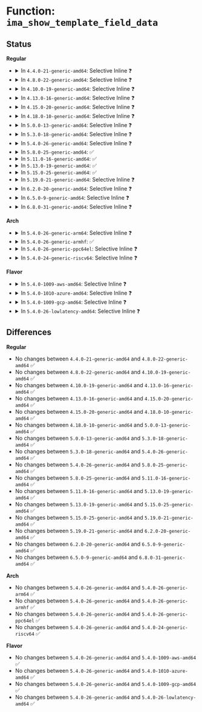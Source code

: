 # Function: <code>ima_show_template_field_data</code>

## Status
<b>Regular</b>
<ul>
<li>
<details>
<summary>In <code>4.4.0-21-generic-amd64</code>: Selective Inline ❓</summary>

```c
void ima_show_template_field_data(struct seq_file * m, enum ima_show_type show, enum data_formats datafmt, struct ima_field_data * field_data)
```

```json
{
  "name": "ima_show_template_field_data",
  "collision_type": "Unique Static",
  "inline_type": "Selective",
  "funcs": [
    {
      "addr": 18446744071582620880,
      "name": "ima_show_template_field_data",
      "external": false,
      "loc": "security/integrity/ima/ima_template_lib.c:116",
      "file": "security/integrity/ima/ima_template_lib.c",
      "inline": "not declared, inlined",
      "caller_inline": [],
      "caller_func": [
        "security/integrity/ima/ima_template_lib.c:ima_show_template_digest",
        "security/integrity/ima/ima_template_lib.c:ima_show_template_digest_ng",
        "security/integrity/ima/ima_template_lib.c:ima_show_template_string",
        "security/integrity/ima/ima_template_lib.c:ima_show_template_sig"
      ]
    }
  ],
  "symbols": [
    {
      "addr": 18446744071582620880,
      "name": "ima_show_template_field_data",
      "section": ".text",
      "bind": "STB_LOCAL",
      "size": 294
    }
  ]
}
```
</details>
</li>
<li>
<details>
<summary>In <code>4.8.0-22-generic-amd64</code>: Selective Inline ❓</summary>

```c
void ima_show_template_field_data(struct seq_file * m, enum ima_show_type show, enum data_formats datafmt, struct ima_field_data * field_data)
```

```json
{
  "name": "ima_show_template_field_data",
  "collision_type": "Unique Static",
  "inline_type": "Selective",
  "funcs": [
    {
      "addr": 18446744071582870304,
      "name": "ima_show_template_field_data",
      "external": false,
      "loc": "security/integrity/ima/ima_template_lib.c:115",
      "file": "security/integrity/ima/ima_template_lib.c",
      "inline": "not declared, inlined",
      "caller_inline": [],
      "caller_func": [
        "security/integrity/ima/ima_template_lib.c:ima_show_template_sig",
        "security/integrity/ima/ima_template_lib.c:ima_show_template_string",
        "security/integrity/ima/ima_template_lib.c:ima_show_template_digest_ng",
        "security/integrity/ima/ima_template_lib.c:ima_show_template_digest"
      ]
    }
  ],
  "symbols": [
    {
      "addr": 18446744071582870304,
      "name": "ima_show_template_field_data",
      "section": ".text",
      "bind": "STB_LOCAL",
      "size": 294
    }
  ]
}
```
</details>
</li>
<li>
<details>
<summary>In <code>4.10.0-19-generic-amd64</code>: Selective Inline ❓</summary>

```c
void ima_show_template_field_data(struct seq_file * m, enum ima_show_type show, enum data_formats datafmt, struct ima_field_data * field_data)
```

```json
{
  "name": "ima_show_template_field_data",
  "collision_type": "Unique Static",
  "inline_type": "Selective",
  "funcs": [
    {
      "addr": 18446744071582967744,
      "name": "ima_show_template_field_data",
      "external": false,
      "loc": "security/integrity/ima/ima_template_lib.c:118",
      "file": "security/integrity/ima/ima_template_lib.c",
      "inline": "not declared, inlined",
      "caller_inline": [],
      "caller_func": [
        "security/integrity/ima/ima_template_lib.c:ima_show_template_sig",
        "security/integrity/ima/ima_template_lib.c:ima_show_template_string",
        "security/integrity/ima/ima_template_lib.c:ima_show_template_digest_ng",
        "security/integrity/ima/ima_template_lib.c:ima_show_template_digest"
      ]
    }
  ],
  "symbols": [
    {
      "addr": 18446744071582967744,
      "name": "ima_show_template_field_data",
      "section": ".text",
      "bind": "STB_LOCAL",
      "size": 298
    }
  ]
}
```
</details>
</li>
<li>
<details>
<summary>In <code>4.13.0-16-generic-amd64</code>: Selective Inline ❓</summary>

```c
void ima_show_template_field_data(struct seq_file * m, enum ima_show_type show, enum data_formats datafmt, struct ima_field_data * field_data)
```

```json
{
  "name": "ima_show_template_field_data",
  "collision_type": "Unique Static",
  "inline_type": "Selective",
  "funcs": [
    {
      "addr": 18446744071583017952,
      "name": "ima_show_template_field_data",
      "external": false,
      "loc": "security/integrity/ima/ima_template_lib.c:118",
      "file": "security/integrity/ima/ima_template_lib.c",
      "inline": "not declared, inlined",
      "caller_inline": [],
      "caller_func": [
        "security/integrity/ima/ima_template_lib.c:ima_show_template_sig",
        "security/integrity/ima/ima_template_lib.c:ima_show_template_string",
        "security/integrity/ima/ima_template_lib.c:ima_show_template_digest_ng",
        "security/integrity/ima/ima_template_lib.c:ima_show_template_digest"
      ]
    }
  ],
  "symbols": [
    {
      "addr": 18446744071583017952,
      "name": "ima_show_template_field_data",
      "section": ".text",
      "bind": "STB_LOCAL",
      "size": 279
    }
  ]
}
```
</details>
</li>
<li>
<details>
<summary>In <code>4.15.0-20-generic-amd64</code>: Selective Inline ❓</summary>

```c
void ima_show_template_field_data(struct seq_file * m, enum ima_show_type show, enum data_formats datafmt, struct ima_field_data * field_data)
```

```json
{
  "name": "ima_show_template_field_data",
  "collision_type": "Unique Static",
  "inline_type": "Selective",
  "funcs": [
    {
      "addr": 18446744071583182976,
      "name": "ima_show_template_field_data",
      "external": false,
      "loc": "security/integrity/ima/ima_template_lib.c:118",
      "file": "security/integrity/ima/ima_template_lib.c",
      "inline": "not declared, inlined",
      "caller_inline": [],
      "caller_func": [
        "security/integrity/ima/ima_template_lib.c:ima_show_template_sig",
        "security/integrity/ima/ima_template_lib.c:ima_show_template_string",
        "security/integrity/ima/ima_template_lib.c:ima_show_template_digest_ng",
        "security/integrity/ima/ima_template_lib.c:ima_show_template_digest"
      ]
    }
  ],
  "symbols": [
    {
      "addr": 18446744071583182976,
      "name": "ima_show_template_field_data",
      "section": ".text",
      "bind": "STB_LOCAL",
      "size": 279
    }
  ]
}
```
</details>
</li>
<li>
<details>
<summary>In <code>4.18.0-10-generic-amd64</code>: Selective Inline ❓</summary>

```c
void ima_show_template_field_data(struct seq_file * m, enum ima_show_type show, enum data_formats datafmt, struct ima_field_data * field_data)
```

```json
{
  "name": "ima_show_template_field_data",
  "collision_type": "Unique Static",
  "inline_type": "Selective",
  "funcs": [
    {
      "addr": 18446744071583389344,
      "name": "ima_show_template_field_data",
      "external": false,
      "loc": "security/integrity/ima/ima_template_lib.c:120",
      "file": "security/integrity/ima/ima_template_lib.c",
      "inline": "not declared, inlined",
      "caller_inline": [],
      "caller_func": [
        "security/integrity/ima/ima_template_lib.c:ima_show_template_sig",
        "security/integrity/ima/ima_template_lib.c:ima_show_template_string",
        "security/integrity/ima/ima_template_lib.c:ima_show_template_digest_ng",
        "security/integrity/ima/ima_template_lib.c:ima_show_template_digest"
      ]
    }
  ],
  "symbols": [
    {
      "addr": 18446744071583389344,
      "name": "ima_show_template_field_data",
      "section": ".text",
      "bind": "STB_LOCAL",
      "size": 282
    }
  ]
}
```
</details>
</li>
<li>
<details>
<summary>In <code>5.0.0-13-generic-amd64</code>: Selective Inline ❓</summary>

```c
void ima_show_template_field_data(struct seq_file * m, enum ima_show_type show, enum data_formats datafmt, struct ima_field_data * field_data)
```

```json
{
  "name": "ima_show_template_field_data",
  "collision_type": "Unique Static",
  "inline_type": "Selective",
  "funcs": [
    {
      "addr": 18446744071583509120,
      "name": "ima_show_template_field_data",
      "external": false,
      "loc": "security/integrity/ima/ima_template_lib.c:120",
      "file": "security/integrity/ima/ima_template_lib.c",
      "inline": "not declared, inlined",
      "caller_inline": [],
      "caller_func": [
        "security/integrity/ima/ima_template_lib.c:ima_show_template_sig",
        "security/integrity/ima/ima_template_lib.c:ima_show_template_string",
        "security/integrity/ima/ima_template_lib.c:ima_show_template_digest_ng",
        "security/integrity/ima/ima_template_lib.c:ima_show_template_digest"
      ]
    }
  ],
  "symbols": [
    {
      "addr": 18446744071583509120,
      "name": "ima_show_template_field_data",
      "section": ".text",
      "bind": "STB_LOCAL",
      "size": 282
    }
  ]
}
```
</details>
</li>
<li>
<details>
<summary>In <code>5.3.0-18-generic-amd64</code>: Selective Inline ❓</summary>

```c
void ima_show_template_field_data(struct seq_file * m, enum ima_show_type show, enum data_formats datafmt, struct ima_field_data * field_data)
```

```json
{
  "name": "ima_show_template_field_data",
  "collision_type": "Unique Static",
  "inline_type": "Selective",
  "funcs": [
    {
      "addr": 18446744071583696752,
      "name": "ima_show_template_field_data",
      "external": false,
      "loc": "security/integrity/ima/ima_template_lib.c:117",
      "file": "security/integrity/ima/ima_template_lib.c",
      "inline": "not declared, inlined",
      "caller_inline": [],
      "caller_func": [
        "security/integrity/ima/ima_template_lib.c:ima_show_template_buf",
        "security/integrity/ima/ima_template_lib.c:ima_show_template_sig",
        "security/integrity/ima/ima_template_lib.c:ima_show_template_string",
        "security/integrity/ima/ima_template_lib.c:ima_show_template_digest_ng",
        "security/integrity/ima/ima_template_lib.c:ima_show_template_digest"
      ]
    }
  ],
  "symbols": [
    {
      "addr": 18446744071583696752,
      "name": "ima_show_template_field_data",
      "section": ".text",
      "bind": "STB_LOCAL",
      "size": 286
    }
  ]
}
```
</details>
</li>
<li>
<details>
<summary>In <code>5.4.0-26-generic-amd64</code>: Selective Inline ❓</summary>

```c
void ima_show_template_field_data(struct seq_file * m, enum ima_show_type show, enum data_formats datafmt, struct ima_field_data * field_data)
```

```json
{
  "name": "ima_show_template_field_data",
  "collision_type": "Unique Static",
  "inline_type": "Selective",
  "funcs": [
    {
      "addr": 18446744071583804944,
      "name": "ima_show_template_field_data",
      "external": false,
      "loc": "security/integrity/ima/ima_template_lib.c:117",
      "file": "security/integrity/ima/ima_template_lib.c",
      "inline": "not declared, inlined",
      "caller_inline": [],
      "caller_func": [
        "security/integrity/ima/ima_template_lib.c:ima_show_template_buf",
        "security/integrity/ima/ima_template_lib.c:ima_show_template_sig",
        "security/integrity/ima/ima_template_lib.c:ima_show_template_string",
        "security/integrity/ima/ima_template_lib.c:ima_show_template_digest_ng",
        "security/integrity/ima/ima_template_lib.c:ima_show_template_digest"
      ]
    }
  ],
  "symbols": [
    {
      "addr": 18446744071583804944,
      "name": "ima_show_template_field_data",
      "section": ".text",
      "bind": "STB_LOCAL",
      "size": 286
    }
  ]
}
```
</details>
</li>
<li>
<details>
<summary>In <code>5.8.0-25-generic-amd64</code>: ✅</summary>

```c
void ima_show_template_field_data(struct seq_file * m, enum ima_show_type show, enum data_formats datafmt, struct ima_field_data * field_data)
```

```json
{
  "name": "ima_show_template_field_data",
  "collision_type": "Unique Static",
  "inline_type": "No",
  "funcs": [
    {
      "addr": 18446744071584199280,
      "name": "ima_show_template_field_data",
      "external": false,
      "loc": "security/integrity/ima/ima_template_lib.c:115",
      "file": "security/integrity/ima/ima_template_lib.c",
      "inline": "seen, unknown",
      "caller_inline": [],
      "caller_func": [
        "security/integrity/ima/ima_template_lib.c:ima_show_template_string",
        "security/integrity/ima/ima_template_lib.c:ima_show_template_digest_ng",
        "security/integrity/ima/ima_template_lib.c:ima_show_template_digest"
      ]
    }
  ],
  "symbols": [
    {
      "addr": 18446744071584199280,
      "name": "ima_show_template_field_data",
      "section": ".text",
      "bind": "STB_LOCAL",
      "size": 284
    }
  ]
}
```
</details>
</li>
<li>
<details>
<summary>In <code>5.11.0-16-generic-amd64</code>: ✅</summary>

```c
void ima_show_template_field_data(struct seq_file * m, enum ima_show_type show, enum data_formats datafmt, struct ima_field_data * field_data)
```

```json
{
  "name": "ima_show_template_field_data",
  "collision_type": "Unique Static",
  "inline_type": "No",
  "funcs": [
    {
      "addr": 18446744071584317728,
      "name": "ima_show_template_field_data",
      "external": false,
      "loc": "security/integrity/ima/ima_template_lib.c:115",
      "file": "security/integrity/ima/ima_template_lib.c",
      "inline": "seen, unknown",
      "caller_inline": [],
      "caller_func": [
        "security/integrity/ima/ima_template_lib.c:ima_show_template_string",
        "security/integrity/ima/ima_template_lib.c:ima_show_template_digest_ng",
        "security/integrity/ima/ima_template_lib.c:ima_show_template_digest"
      ]
    }
  ],
  "symbols": [
    {
      "addr": 18446744071584317728,
      "name": "ima_show_template_field_data",
      "section": ".text",
      "bind": "STB_LOCAL",
      "size": 284
    }
  ]
}
```
</details>
</li>
<li>
<details>
<summary>In <code>5.13.0-19-generic-amd64</code>: ✅</summary>

```c
void ima_show_template_field_data(struct seq_file * m, enum ima_show_type show, enum data_formats datafmt, struct ima_field_data * field_data)
```

```json
{
  "name": "ima_show_template_field_data",
  "collision_type": "Unique Static",
  "inline_type": "No",
  "funcs": [
    {
      "addr": 18446744071584352304,
      "name": "ima_show_template_field_data",
      "external": false,
      "loc": "security/integrity/ima/ima_template_lib.c:115",
      "file": "security/integrity/ima/ima_template_lib.c",
      "inline": "seen, unknown",
      "caller_inline": [],
      "caller_func": [
        "security/integrity/ima/ima_template_lib.c:ima_show_template_string",
        "security/integrity/ima/ima_template_lib.c:ima_show_template_digest_ng",
        "security/integrity/ima/ima_template_lib.c:ima_show_template_digest"
      ]
    }
  ],
  "symbols": [
    {
      "addr": 18446744071584352304,
      "name": "ima_show_template_field_data",
      "section": ".text",
      "bind": "STB_LOCAL",
      "size": 284
    }
  ]
}
```
</details>
</li>
<li>
<details>
<summary>In <code>5.15.0-25-generic-amd64</code>: ✅</summary>

```c
void ima_show_template_field_data(struct seq_file * m, enum ima_show_type show, enum data_formats datafmt, struct ima_field_data * field_data)
```

```json
{
  "name": "ima_show_template_field_data",
  "collision_type": "Unique Static",
  "inline_type": "No",
  "funcs": [
    {
      "addr": 18446744071584743888,
      "name": "ima_show_template_field_data",
      "external": false,
      "loc": "security/integrity/ima/ima_template_lib.c:149",
      "file": "security/integrity/ima/ima_template_lib.c",
      "inline": "seen, unknown",
      "caller_inline": [],
      "caller_func": [
        "security/integrity/ima/ima_template_lib.c:ima_show_template_uint",
        "security/integrity/ima/ima_template_lib.c:ima_show_template_string",
        "security/integrity/ima/ima_template_lib.c:ima_show_template_digest_ng",
        "security/integrity/ima/ima_template_lib.c:ima_show_template_digest"
      ]
    }
  ],
  "symbols": [
    {
      "addr": 18446744071584743888,
      "name": "ima_show_template_field_data",
      "section": ".text",
      "bind": "STB_LOCAL",
      "size": 164
    }
  ]
}
```
</details>
</li>
<li>
<details>
<summary>In <code>5.19.0-21-generic-amd64</code>: Selective Inline ❓</summary>

```c
void ima_show_template_field_data(struct seq_file * m, enum ima_show_type show, enum data_formats datafmt, struct ima_field_data * field_data)
```

```json
{
  "name": "ima_show_template_field_data",
  "collision_type": "Unique Static",
  "inline_type": "Selective",
  "funcs": [
    {
      "addr": 18446744071585422864,
      "name": "ima_show_template_field_data",
      "external": false,
      "loc": "security/integrity/ima/ima_template_lib.c:163",
      "file": "security/integrity/ima/ima_template_lib.c",
      "inline": "not declared, inlined",
      "caller_inline": [],
      "caller_func": [
        "security/integrity/ima/ima_template_lib.c:ima_show_template_uint",
        "security/integrity/ima/ima_template_lib.c:ima_show_template_string",
        "security/integrity/ima/ima_template_lib.c:ima_show_template_digest_ngv2",
        "security/integrity/ima/ima_template_lib.c:ima_show_template_digest_ng",
        "security/integrity/ima/ima_template_lib.c:ima_show_template_digest"
      ]
    }
  ],
  "symbols": [
    {
      "addr": 18446744071585422864,
      "name": "ima_show_template_field_data",
      "section": ".text",
      "bind": "STB_LOCAL",
      "size": 175
    }
  ]
}
```
</details>
</li>
<li>
<details>
<summary>In <code>6.2.0-20-generic-amd64</code>: Selective Inline ❓</summary>

```c
void ima_show_template_field_data(struct seq_file * m, enum ima_show_type show, enum data_formats datafmt, struct ima_field_data * field_data)
```

```json
{
  "name": "ima_show_template_field_data",
  "collision_type": "Unique Static",
  "inline_type": "Selective",
  "funcs": [
    {
      "addr": 18446744071586177936,
      "name": "ima_show_template_field_data",
      "external": false,
      "loc": "security/integrity/ima/ima_template_lib.c:163",
      "file": "security/integrity/ima/ima_template_lib.c",
      "inline": "not declared, inlined",
      "caller_inline": [],
      "caller_func": [
        "security/integrity/ima/ima_template_lib.c:ima_show_template_uint",
        "security/integrity/ima/ima_template_lib.c:ima_show_template_string",
        "security/integrity/ima/ima_template_lib.c:ima_show_template_digest_ngv2",
        "security/integrity/ima/ima_template_lib.c:ima_show_template_digest_ng",
        "security/integrity/ima/ima_template_lib.c:ima_show_template_digest"
      ]
    }
  ],
  "symbols": [
    {
      "addr": 18446744071586177936,
      "name": "ima_show_template_field_data",
      "section": ".text",
      "bind": "STB_LOCAL",
      "size": 175
    }
  ]
}
```
</details>
</li>
<li>
<details>
<summary>In <code>6.5.0-9-generic-amd64</code>: Selective Inline ❓</summary>

```c
void ima_show_template_field_data(struct seq_file * m, enum ima_show_type show, enum data_formats datafmt, struct ima_field_data * field_data)
```

```json
{
  "name": "ima_show_template_field_data",
  "collision_type": "Unique Static",
  "inline_type": "Selective",
  "funcs": [
    {
      "addr": 18446744071586416528,
      "name": "ima_show_template_field_data",
      "external": false,
      "loc": "security/integrity/ima/ima_template_lib.c:163",
      "file": "security/integrity/ima/ima_template_lib.c",
      "inline": "not declared, inlined",
      "caller_inline": [],
      "caller_func": [
        "security/integrity/ima/ima_template_lib.c:ima_show_template_uint",
        "security/integrity/ima/ima_template_lib.c:ima_show_template_string",
        "security/integrity/ima/ima_template_lib.c:ima_show_template_digest_ngv2",
        "security/integrity/ima/ima_template_lib.c:ima_show_template_digest_ng",
        "security/integrity/ima/ima_template_lib.c:ima_show_template_digest"
      ]
    }
  ],
  "symbols": [
    {
      "addr": 18446744071586416528,
      "name": "ima_show_template_field_data",
      "section": ".text",
      "bind": "STB_LOCAL",
      "size": 175
    }
  ]
}
```
</details>
</li>
<li>
<details>
<summary>In <code>6.8.0-31-generic-amd64</code>: Selective Inline ❓</summary>

```c
void ima_show_template_field_data(struct seq_file * m, enum ima_show_type show, enum data_formats datafmt, struct ima_field_data * field_data)
```

```json
{
  "name": "ima_show_template_field_data",
  "collision_type": "Unique Static",
  "inline_type": "Selective",
  "funcs": [
    {
      "addr": 18446744071586681520,
      "name": "ima_show_template_field_data",
      "external": false,
      "loc": "security/integrity/ima/ima_template_lib.c:163",
      "file": "security/integrity/ima/ima_template_lib.c",
      "inline": "not declared, inlined",
      "caller_inline": [],
      "caller_func": [
        "security/integrity/ima/ima_template_lib.c:ima_show_template_uint",
        "security/integrity/ima/ima_template_lib.c:ima_show_template_string",
        "security/integrity/ima/ima_template_lib.c:ima_show_template_digest_ngv2",
        "security/integrity/ima/ima_template_lib.c:ima_show_template_digest_ng",
        "security/integrity/ima/ima_template_lib.c:ima_show_template_digest"
      ]
    }
  ],
  "symbols": [
    {
      "addr": 18446744071586681520,
      "name": "ima_show_template_field_data",
      "section": ".text",
      "bind": "STB_LOCAL",
      "size": 175
    }
  ]
}
```
</details>
</li>
</ul>
<b>Arch</b>
<ul>
<li>
<details>
<summary>In <code>5.4.0-26-generic-arm64</code>: Selective Inline ❓</summary>

```c
void ima_show_template_field_data(struct seq_file * m, enum ima_show_type show, enum data_formats datafmt, struct ima_field_data * field_data)
```

```json
{
  "name": "ima_show_template_field_data",
  "collision_type": "Unique Static",
  "inline_type": "Selective",
  "funcs": [
    {
      "addr": 18446603336495608496,
      "name": "ima_show_template_field_data",
      "external": false,
      "loc": "security/integrity/ima/ima_template_lib.c:117",
      "file": "security/integrity/ima/ima_template_lib.c",
      "inline": "not declared, inlined",
      "caller_inline": [],
      "caller_func": [
        "security/integrity/ima/ima_template_lib.c:ima_show_template_sig",
        "security/integrity/ima/ima_template_lib.c:ima_show_template_string",
        "security/integrity/ima/ima_template_lib.c:ima_show_template_digest_ng",
        "security/integrity/ima/ima_template_lib.c:ima_show_template_digest"
      ]
    }
  ],
  "symbols": [
    {
      "addr": 18446603336495608496,
      "name": "ima_show_template_field_data",
      "section": ".text",
      "bind": "STB_LOCAL",
      "size": 328
    }
  ]
}
```
</details>
</li>
<li>
<details>
<summary>In <code>5.4.0-26-generic-armhf</code>: ✅</summary>

```c
void ima_show_template_field_data(struct seq_file * m, enum ima_show_type show, enum data_formats datafmt, struct ima_field_data * field_data)
```

```json
{
  "name": "ima_show_template_field_data",
  "collision_type": "Unique Static",
  "inline_type": "No",
  "funcs": [
    {
      "addr": 3228969000,
      "name": "ima_show_template_field_data",
      "external": false,
      "loc": "security/integrity/ima/ima_template_lib.c:117",
      "file": "security/integrity/ima/ima_template_lib.c",
      "inline": "seen, unknown",
      "caller_inline": [],
      "caller_func": [
        "security/integrity/ima/ima_template_lib.c:ima_show_template_sig",
        "security/integrity/ima/ima_template_lib.c:ima_show_template_string",
        "security/integrity/ima/ima_template_lib.c:ima_show_template_digest_ng",
        "security/integrity/ima/ima_template_lib.c:ima_show_template_digest"
      ]
    }
  ],
  "symbols": [
    {
      "addr": 3228969000,
      "name": "ima_show_template_field_data",
      "section": ".text",
      "bind": "STB_LOCAL",
      "size": 316
    }
  ]
}
```
</details>
</li>
<li>
<details>
<summary>In <code>5.4.0-26-generic-ppc64el</code>: Selective Inline ❓</summary>

```c
void ima_show_template_field_data(struct seq_file * m, enum ima_show_type show, enum data_formats datafmt, struct ima_field_data * field_data)
```

```json
{
  "name": "ima_show_template_field_data",
  "collision_type": "Unique Static",
  "inline_type": "Selective",
  "funcs": [
    {
      "addr": 13835058055289723200,
      "name": "ima_show_template_field_data",
      "external": false,
      "loc": "security/integrity/ima/ima_template_lib.c:117",
      "file": "security/integrity/ima/ima_template_lib.c",
      "inline": "not declared, inlined",
      "caller_inline": [],
      "caller_func": [
        "security/integrity/ima/ima_template_lib.c:ima_show_template_buf",
        "security/integrity/ima/ima_template_lib.c:ima_show_template_sig",
        "security/integrity/ima/ima_template_lib.c:ima_show_template_string",
        "security/integrity/ima/ima_template_lib.c:ima_show_template_digest_ng",
        "security/integrity/ima/ima_template_lib.c:ima_show_template_digest"
      ]
    }
  ],
  "symbols": [
    {
      "addr": 13835058055289723200,
      "name": "ima_show_template_field_data",
      "section": ".text",
      "bind": "STB_LOCAL",
      "size": 540
    }
  ]
}
```
</details>
</li>
<li>
<details>
<summary>In <code>5.4.0-24-generic-riscv64</code>: Selective Inline ❓</summary>

```c
void ima_show_template_field_data(struct seq_file * m, enum ima_show_type show, enum data_formats datafmt, struct ima_field_data * field_data)
```

```json
{
  "name": "ima_show_template_field_data",
  "collision_type": "Unique Static",
  "inline_type": "Selective",
  "funcs": [
    {
      "addr": 18446743936274770146,
      "name": "ima_show_template_field_data",
      "external": false,
      "loc": "security/integrity/ima/ima_template_lib.c:117",
      "file": "security/integrity/ima/ima_template_lib.c",
      "inline": "not declared, inlined",
      "caller_inline": [],
      "caller_func": [
        "security/integrity/ima/ima_template_lib.c:ima_show_template_sig",
        "security/integrity/ima/ima_template_lib.c:ima_show_template_string",
        "security/integrity/ima/ima_template_lib.c:ima_show_template_digest_ng",
        "security/integrity/ima/ima_template_lib.c:ima_show_template_digest"
      ]
    }
  ],
  "symbols": [
    {
      "addr": 18446743936274770146,
      "name": "ima_show_template_field_data",
      "section": ".text",
      "bind": "STB_LOCAL",
      "size": 264
    }
  ]
}
```
</details>
</li>
</ul>
<b>Flavor</b>
<ul>
<li>
<details>
<summary>In <code>5.4.0-1009-aws-amd64</code>: Selective Inline ❓</summary>

```c
void ima_show_template_field_data(struct seq_file * m, enum ima_show_type show, enum data_formats datafmt, struct ima_field_data * field_data)
```

```json
{
  "name": "ima_show_template_field_data",
  "collision_type": "Unique Static",
  "inline_type": "Selective",
  "funcs": [
    {
      "addr": 18446744071583773680,
      "name": "ima_show_template_field_data",
      "external": false,
      "loc": "security/integrity/ima/ima_template_lib.c:117",
      "file": "security/integrity/ima/ima_template_lib.c",
      "inline": "not declared, inlined",
      "caller_inline": [],
      "caller_func": [
        "security/integrity/ima/ima_template_lib.c:ima_show_template_buf",
        "security/integrity/ima/ima_template_lib.c:ima_show_template_sig",
        "security/integrity/ima/ima_template_lib.c:ima_show_template_string",
        "security/integrity/ima/ima_template_lib.c:ima_show_template_digest_ng",
        "security/integrity/ima/ima_template_lib.c:ima_show_template_digest"
      ]
    }
  ],
  "symbols": [
    {
      "addr": 18446744071583773680,
      "name": "ima_show_template_field_data",
      "section": ".text",
      "bind": "STB_LOCAL",
      "size": 286
    }
  ]
}
```
</details>
</li>
<li>
<details>
<summary>In <code>5.4.0-1010-azure-amd64</code>: Selective Inline ❓</summary>

```c
void ima_show_template_field_data(struct seq_file * m, enum ima_show_type show, enum data_formats datafmt, struct ima_field_data * field_data)
```

```json
{
  "name": "ima_show_template_field_data",
  "collision_type": "Unique Static",
  "inline_type": "Selective",
  "funcs": [
    {
      "addr": 18446744071583710736,
      "name": "ima_show_template_field_data",
      "external": false,
      "loc": "security/integrity/ima/ima_template_lib.c:117",
      "file": "security/integrity/ima/ima_template_lib.c",
      "inline": "not declared, inlined",
      "caller_inline": [],
      "caller_func": [
        "security/integrity/ima/ima_template_lib.c:ima_show_template_buf",
        "security/integrity/ima/ima_template_lib.c:ima_show_template_sig",
        "security/integrity/ima/ima_template_lib.c:ima_show_template_string",
        "security/integrity/ima/ima_template_lib.c:ima_show_template_digest_ng",
        "security/integrity/ima/ima_template_lib.c:ima_show_template_digest"
      ]
    }
  ],
  "symbols": [
    {
      "addr": 18446744071583710736,
      "name": "ima_show_template_field_data",
      "section": ".text",
      "bind": "STB_LOCAL",
      "size": 286
    }
  ]
}
```
</details>
</li>
<li>
<details>
<summary>In <code>5.4.0-1009-gcp-amd64</code>: Selective Inline ❓</summary>

```c
void ima_show_template_field_data(struct seq_file * m, enum ima_show_type show, enum data_formats datafmt, struct ima_field_data * field_data)
```

```json
{
  "name": "ima_show_template_field_data",
  "collision_type": "Unique Static",
  "inline_type": "Selective",
  "funcs": [
    {
      "addr": 18446744071583757440,
      "name": "ima_show_template_field_data",
      "external": false,
      "loc": "security/integrity/ima/ima_template_lib.c:117",
      "file": "security/integrity/ima/ima_template_lib.c",
      "inline": "not declared, inlined",
      "caller_inline": [],
      "caller_func": [
        "security/integrity/ima/ima_template_lib.c:ima_show_template_buf",
        "security/integrity/ima/ima_template_lib.c:ima_show_template_sig",
        "security/integrity/ima/ima_template_lib.c:ima_show_template_string",
        "security/integrity/ima/ima_template_lib.c:ima_show_template_digest_ng",
        "security/integrity/ima/ima_template_lib.c:ima_show_template_digest"
      ]
    }
  ],
  "symbols": [
    {
      "addr": 18446744071583757440,
      "name": "ima_show_template_field_data",
      "section": ".text",
      "bind": "STB_LOCAL",
      "size": 286
    }
  ]
}
```
</details>
</li>
<li>
<details>
<summary>In <code>5.4.0-26-lowlatency-amd64</code>: Selective Inline ❓</summary>

```c
void ima_show_template_field_data(struct seq_file * m, enum ima_show_type show, enum data_formats datafmt, struct ima_field_data * field_data)
```

```json
{
  "name": "ima_show_template_field_data",
  "collision_type": "Unique Static",
  "inline_type": "Selective",
  "funcs": [
    {
      "addr": 18446744071583858432,
      "name": "ima_show_template_field_data",
      "external": false,
      "loc": "security/integrity/ima/ima_template_lib.c:117",
      "file": "security/integrity/ima/ima_template_lib.c",
      "inline": "not declared, inlined",
      "caller_inline": [],
      "caller_func": [
        "security/integrity/ima/ima_template_lib.c:ima_show_template_buf",
        "security/integrity/ima/ima_template_lib.c:ima_show_template_sig",
        "security/integrity/ima/ima_template_lib.c:ima_show_template_string",
        "security/integrity/ima/ima_template_lib.c:ima_show_template_digest_ng",
        "security/integrity/ima/ima_template_lib.c:ima_show_template_digest"
      ]
    }
  ],
  "symbols": [
    {
      "addr": 18446744071583858432,
      "name": "ima_show_template_field_data",
      "section": ".text",
      "bind": "STB_LOCAL",
      "size": 286
    }
  ]
}
```
</details>
</li>
</ul>

## Differences
<b>Regular</b>
<ul>
<li>
No changes between <code>4.4.0-21-generic-amd64</code> and <code>4.8.0-22-generic-amd64</code> ✅
</li>
<li>
No changes between <code>4.8.0-22-generic-amd64</code> and <code>4.10.0-19-generic-amd64</code> ✅
</li>
<li>
No changes between <code>4.10.0-19-generic-amd64</code> and <code>4.13.0-16-generic-amd64</code> ✅
</li>
<li>
No changes between <code>4.13.0-16-generic-amd64</code> and <code>4.15.0-20-generic-amd64</code> ✅
</li>
<li>
No changes between <code>4.15.0-20-generic-amd64</code> and <code>4.18.0-10-generic-amd64</code> ✅
</li>
<li>
No changes between <code>4.18.0-10-generic-amd64</code> and <code>5.0.0-13-generic-amd64</code> ✅
</li>
<li>
No changes between <code>5.0.0-13-generic-amd64</code> and <code>5.3.0-18-generic-amd64</code> ✅
</li>
<li>
No changes between <code>5.3.0-18-generic-amd64</code> and <code>5.4.0-26-generic-amd64</code> ✅
</li>
<li>
No changes between <code>5.4.0-26-generic-amd64</code> and <code>5.8.0-25-generic-amd64</code> ✅
</li>
<li>
No changes between <code>5.8.0-25-generic-amd64</code> and <code>5.11.0-16-generic-amd64</code> ✅
</li>
<li>
No changes between <code>5.11.0-16-generic-amd64</code> and <code>5.13.0-19-generic-amd64</code> ✅
</li>
<li>
No changes between <code>5.13.0-19-generic-amd64</code> and <code>5.15.0-25-generic-amd64</code> ✅
</li>
<li>
No changes between <code>5.15.0-25-generic-amd64</code> and <code>5.19.0-21-generic-amd64</code> ✅
</li>
<li>
No changes between <code>5.19.0-21-generic-amd64</code> and <code>6.2.0-20-generic-amd64</code> ✅
</li>
<li>
No changes between <code>6.2.0-20-generic-amd64</code> and <code>6.5.0-9-generic-amd64</code> ✅
</li>
<li>
No changes between <code>6.5.0-9-generic-amd64</code> and <code>6.8.0-31-generic-amd64</code> ✅
</li>
</ul>
<b>Arch</b>
<ul>
<li>
No changes between <code>5.4.0-26-generic-amd64</code> and <code>5.4.0-26-generic-arm64</code> ✅
</li>
<li>
No changes between <code>5.4.0-26-generic-amd64</code> and <code>5.4.0-26-generic-armhf</code> ✅
</li>
<li>
No changes between <code>5.4.0-26-generic-amd64</code> and <code>5.4.0-26-generic-ppc64el</code> ✅
</li>
<li>
No changes between <code>5.4.0-26-generic-amd64</code> and <code>5.4.0-24-generic-riscv64</code> ✅
</li>
</ul>
<b>Flavor</b>
<ul>
<li>
No changes between <code>5.4.0-26-generic-amd64</code> and <code>5.4.0-1009-aws-amd64</code> ✅
</li>
<li>
No changes between <code>5.4.0-26-generic-amd64</code> and <code>5.4.0-1010-azure-amd64</code> ✅
</li>
<li>
No changes between <code>5.4.0-26-generic-amd64</code> and <code>5.4.0-1009-gcp-amd64</code> ✅
</li>
<li>
No changes between <code>5.4.0-26-generic-amd64</code> and <code>5.4.0-26-lowlatency-amd64</code> ✅
</li>
</ul>
